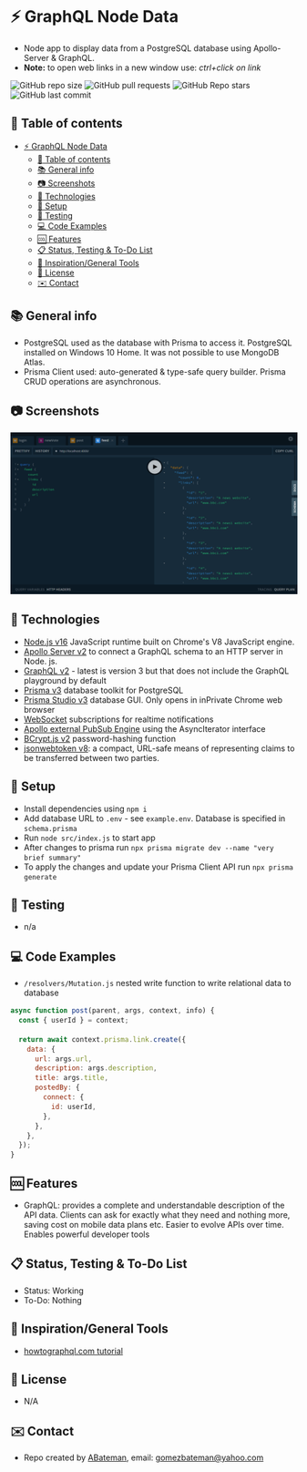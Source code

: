 # :zap: GraphQL Node Data

* Node app to display data from a PostgreSQL database using Apollo-Server & GraphQL.
* **Note:** to open web links in a new window use: _ctrl+click on link_

![GitHub repo size](https://img.shields.io/github/repo-size/AndrewJBateman/graphql-node-data?style=plastic)
![GitHub pull requests](https://img.shields.io/github/issues-pr/AndrewJBateman/graphql-node-data?style=plastic)
![GitHub Repo stars](https://img.shields.io/github/stars/AndrewJBateman/graphql-node-data?style=plastic)
![GitHub last commit](https://img.shields.io/github/last-commit/AndrewJBateman/graphql-node-data?style=plastic)

## :page_facing_up: Table of contents

* [:zap: GraphQL Node Data](#zap-graphql-node-data)
  * [:page_facing_up: Table of contents](#page_facing_up-table-of-contents)
  * [:books: General info](#books-general-info)
  * [:camera: Screenshots](#camera-screenshots)
  * [:signal_strength: Technologies](#signal_strength-technologies)
  * [:floppy_disk: Setup](#floppy_disk-setup)
  * [:wrench: Testing](#wrench-testing)
  * [:computer: Code Examples](#computer-code-examples)
  * [:cool: Features](#cool-features)
  * [:clipboard: Status, Testing & To-Do List](#clipboard-status-testing--to-do-list)
  * [:clap: Inspiration/General Tools](#clap-inspirationgeneral-tools)
  * [:file_folder: License](#file_folder-license)
  * [:envelope: Contact](#envelope-contact)

## :books: General info

* PostgreSQL used as the database with Prisma to access it. PostgreSQL installed on Windows 10 Home. It was not possible to use MongoDB Atlas.
* Prisma Client used: auto-generated & type-safe query builder. Prisma CRUD operations are asynchronous.

## :camera: Screenshots

![Frontend screenshot](./img/graphql.png)

## :signal_strength: Technologies

* [Node.js v16](https://nodejs.org/en/) JavaScript runtime built on Chrome's V8 JavaScript engine.
* [Apollo Server v2](https://github.com/apollographql/apollo-server) to connect a GraphQL schema to an HTTP server in Node. js.
* [GraphQL v2](https://graphql.org/) - latest is version 3 but that does not include the GraphQL playground by default
* [Prisma v3](https://www.prisma.io/) database toolkit for PostgreSQL
* [Prisma Studio v3](https://www.prisma.io/studio) database GUI. Only opens in inPrivate Chrome web browser
* [WebSocket](https://en.wikipedia.org/wiki/WebSocket) subscriptions for realtime notifications
* [Apollo external PubSub Engine](https://www.apollographql.com/docs/graphql-subscriptions/external-pubsub/) using the AsyncIterator interface
* [BCrypt.js v2](https://www.npmjs.com/package/bcryptjs) password-hashing function
* [jsonwebtoken v8](https://www.npmjs.com/package/jsonwebtoken): a compact, URL-safe means of representing claims to be transferred between two parties.

## :floppy_disk: Setup

* Install dependencies using `npm i`
* Add database URL to `.env` - see `example.env`. Database is specified in `schema.prisma`
* Run `node src/index.js` to start app
* After changes to prisma run `npx prisma migrate dev --name "very brief summary"`
* To apply the changes and update your Prisma Client API run `npx prisma generate`

## :wrench: Testing

* n/a

## :computer: Code Examples

* `/resolvers/Mutation.js` nested write function to write relational data to database

```javascript
async function post(parent, args, context, info) {
  const { userId } = context;

  return await context.prisma.link.create({
    data: {
      url: args.url,
      description: args.description,
      title: args.title,
      postedBy: {
        connect: {
          id: userId,
        },
      },
    },
  });
}
```

## :cool: Features

* GraphQL: provides a complete and understandable description of the API data. Clients can ask for exactly what they need and nothing more, saving cost on mobile data plans etc. Easier to evolve APIs over time. Enables powerful developer tools

## :clipboard: Status, Testing & To-Do List

* Status: Working
* To-Do: Nothing

## :clap: Inspiration/General Tools

* [howtographql.com tutorial](https://www.howtographql.com/graphql-js/4-adding-a-database/)

## :file_folder: License

* N/A

## :envelope: Contact

* Repo created by [ABateman](https://github.com/AndrewJBateman), email: gomezbateman@yahoo.com
